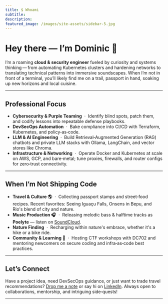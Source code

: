```yaml
---
title: $ Whoami
subtitle:
description:
featured_image: /images/site-assets/sidebar-5.jpg
---
```


# Hey there — I’m **Dominic** 👋

I’m a roaming **cloud & security engineer** fueled by curiosity and systems thinking — from automating Kubernetes clusters and hardening networks to translating technical patterns into immersive soundscapes. When I’m not in front of a terminal, you’ll likely find me on a trail, passport in hand, soaking up new horizons and local cuisine.

---

## Professional Focus

- **Cybersecurity & Purple Teaming**  ·  Identify blind spots, patch them, and codify lessons into repeatable defense playbooks.  
- **DevSecOps Automation**  ·  Bake compliance into CI/CD with Terraform, Kubernetes, and policy‑as‑code.  
- **LLM & AI Engineering**  ·  Build Retrieval‑Augmented Generation (RAG) chatbots and private LLM stacks with Ollama, LangChain, and vector stores like Chroma.  
- **Infrastructure & Networking**  ·  Operate Docker and Kubernetes at scale on AWS, GCP, and bare‑metal; tune proxies, firewalls, and router configs for zero‑trust connectivity.

---

## When I’m Not Shipping Code

- **Travel & Culture 🌎**  ·  Collecting passport stamps and street‑food recipes. Recent favorites: Seeing Iguaçu Falls, Onsens in Bepu, and Rio's blend of city and nature.  
- **Music Production 🎧**  ·  Releasing melodic bass & halftime tracks as **Poelyte** — listen on [SoundCloud](https://soundcloud.com/poelyte).  
- **Nature Finding**  ·  Recharging within nature's embrace, whether it's a hike or a bike ride.  
- **Community & Learning 🤝**  ·  Hosting CTF workshops with DC702 and mentoring newcomers on secure coding and infra‑as‑code best practices.

---

## Let’s Connect

Have a project idea, need DevSecOps guidance, or just want to trade travel recommendations? [Drop me a note](https://www.openzephyr.com/home#contact) or say hi on [LinkedIn](https://www.linkedin.com/in/dominic-polizzi/). Always open to collaborations, mentorship, and intriguing side‑quests!

---
